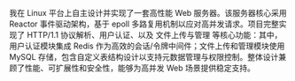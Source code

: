 我在 Linux 平台上自主设计并实现了一套高性能 Web 服务器。该服务器核心采用 Reactor 事件驱动架构，基于 epoll 多路复用机制以应对高并发请求。项目完整实现了 HTTP/1.1 协议解析、用户认证、以及 文件上传与管理 等核心功能：其中，用户认证模块集成 Redis 作为高效的会话/令牌中间件；文件上传和管理模块使用 MySQL 存储，包含自定义表结构设计以支持元数据管理与权限控制。整体设计兼顾了性能、可扩展性和安全性，能够为高并发 Web 场景提供稳定支持。